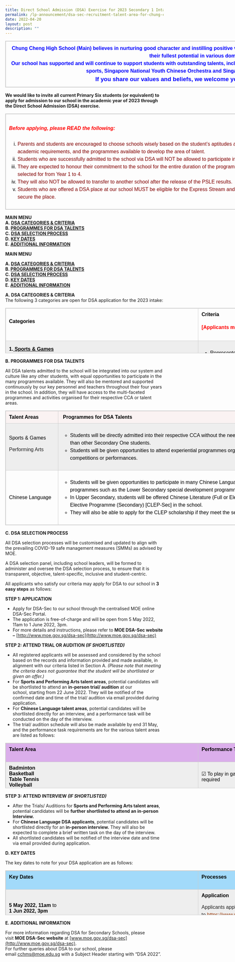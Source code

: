 ```yaml
---
title: Direct School Admission (DSA) Exercise for 2023 Secondary 1 Intake
permalink: /lp-announcement/dsa-sec-recruitment-talent-area-for-chung-cheng-high-school-main/
date: 2022-04-20
layout: post
description: ""
---
```

<table border="1" style="box-sizing: border-box; border: 1px solid rgba(0, 0, 0, 0.2); border-collapse: collapse; color: rgb(0, 0, 0); font-family: Montserrat, &quot;Noto Sans SC&quot;, sans-serif; font-size: medium; font-style: normal; font-variant-ligatures: normal; font-variant-caps: normal; font-weight: 400; letter-spacing: normal; orphans: 2; text-align: start; text-transform: none; white-space: normal; widows: 2; word-spacing: 0px; -webkit-text-stroke-width: 0px; text-decoration-thickness: initial; text-decoration-style: initial; text-decoration-color: initial; width: 1230px;"><tbody style="box-sizing: border-box;"><tr style="box-sizing: border-box;"><td style="box-sizing: border-box; padding: 10px; border: 1px solid rgb(204, 204, 204); width: 1229px; text-align: center;"><strong style="box-sizing: border-box; font-weight: bolder;"><span style="box-sizing: border-box; line-height: 1.5; color: rgb(0, 0, 255);">Chung Cheng High School (Main) believes in nurturing good character and instilling positive values in our students, to enable them to strive for and achieve their fullest potential in various domains.</span></strong><br style="box-sizing: border-box;"><strong style="box-sizing: border-box; font-weight: bolder;"><span style="box-sizing: border-box; line-height: 1.5; color: rgb(0, 0, 255);">Our school has supported and will continue to support students with outstanding talents, including National Team or National Youth Team players of various sports, Singapore National Youth Chinese Orchestra and Singapore National Youth Orchestra.</span></strong><br style="box-sizing: border-box;"><span style="box-sizing: border-box; line-height: 1.5; font-size: 14pt;"><strong style="box-sizing: border-box; font-weight: bolder;"><span style="box-sizing: border-box; line-height: 1.5; color: rgb(0, 0, 255);">If you share our values and beliefs, we welcome you to join our big family.</span></strong></span></td></tr></tbody></table>

**We would like to invite all current Primary Six students (or equivalent) to apply for admission to our school in the academic year of 2023 through the Direct School Admission (DSA) exercise.**

<table border="1" style="box-sizing: border-box; border: 1px solid rgba(0, 0, 0, 0.2); border-collapse: collapse; color: rgb(0, 0, 0); font-family: Montserrat, &quot;Noto Sans SC&quot;, sans-serif; font-size: medium; font-style: normal; font-variant-ligatures: normal; font-variant-caps: normal; font-weight: 400; letter-spacing: normal; orphans: 2; text-align: start; text-transform: none; white-space: normal; widows: 2; word-spacing: 0px; -webkit-text-stroke-width: 0px; text-decoration-thickness: initial; text-decoration-style: initial; text-decoration-color: initial; width: 1230px;"><tbody style="box-sizing: border-box;"><tr style="box-sizing: border-box;"><td style="box-sizing: border-box; padding: 10px; border: 1px solid rgb(204, 204, 204); width: 1229px;"><span style="box-sizing: border-box; line-height: 1.5; color: rgb(255, 0, 0);"><h5 style="color:red" align="left">Before applying, please READ the following:</h5></span><p style="box-sizing: border-box; line-height: 1.5; font-weight: 400; color: rgb(30, 30, 30); font-size: 1em;"></p><ol style="box-sizing: border-box; line-height: 1.5; list-style-type: lower-roman;"><li style="box-sizing: border-box;"><span style="box-sizing: border-box; line-height: 1.5; color: rgb(128, 0, 0);">Parents and students are encouraged to choose schools wisely based on the student’s aptitudes and strengths, bearing in mind the schools’ academic and non-academic requirements, and the programmes available to develop the area of talent.</span></li><li style="box-sizing: border-box;"><span style="box-sizing: border-box; line-height: 1.5; color: rgb(128, 0, 0);">Students who are successfully admitted to the school via DSA will NOT be allowed to participate in the annual S1 Posting Exercise to opt for secondary schools.</span></li><li style="box-sizing: border-box;"><span style="box-sizing: border-box; line-height: 1.5; color: rgb(128, 0, 0);">They are expected to honour their commitment to the school for the entire duration of the programme and participate in the activities related to the talent they are selected for from Year 1 to 4.</span></li><li style="box-sizing: border-box;"><span style="box-sizing: border-box; line-height: 1.5; color: rgb(128, 0, 0);">They will also NOT be allowed to transfer to another school after the release of the PSLE results.</span></li><li style="box-sizing: border-box;"><span style="box-sizing: border-box; line-height: 1.5; color: rgb(128, 0, 0);">Students who are offered a DSA place at our school MUST be eligible for the Express Stream and MUST study Higher Chinese as the Mother Tongue Language to secure the place.</span></li></ol></td></tr></tbody></table>

**MAIN MENU**  
**A. [DSA CATEGORIES & CRITERIA](/lp-announcement/dsa-sec-recruitment-talent-area-for-chung-cheng-high-school-main/#A)**  
**B. [PROGRAMMES FOR DSA TALENTS](/lp-announcement/dsa-sec-recruitment-talent-area-for-chung-cheng-high-school-main/#B)**  
**C. [DSA SELECTION PROCESS](/lp-announcement/dsa-sec-recruitment-talent-area-for-chung-cheng-high-school-main/#C)**  
**D. [KEY DATES](/lp-announcement/dsa-sec-recruitment-talent-area-for-chung-cheng-high-school-main/#D)**  
**E. [ADDITIONAL INFORMATION](/lp-announcement/dsa-sec-recruitment-talent-area-for-chung-cheng-high-school-main/#E)**

**MAIN MENU**  
<p><strong>A. <a href="#link1">DSA CATEGORIES &amp; CRITERIA</a></strong><br><strong>B. <a href="#link2">PROGRAMMES FOR DSA TALENTS</a></strong><br><strong>C. <a href="#link3">DSA SELECTION PROCESS</a></strong><br><strong>D. <a href="#link4">KEY DATES</a></strong><br><strong>E. <a href="#link5">ADDITIONAL INFORMATION</a></strong></p> 



**A. DSA CATEGORIES & CRITERIA**  
The following 3 categories are open for DSA application for the 2023 intake:

<table border="1" style="box-sizing: border-box; border: 1px solid rgba(0, 0, 0, 0.2); border-collapse: collapse; color: rgb(0, 0, 0); font-family: Montserrat, &quot;Noto Sans SC&quot;, sans-serif; font-size: medium; font-style: normal; font-variant-ligatures: normal; font-variant-caps: normal; font-weight: 400; letter-spacing: normal; orphans: 2; text-align: start; text-transform: none; white-space: normal; widows: 2; word-spacing: 0px; -webkit-text-stroke-width: 0px; text-decoration-thickness: initial; text-decoration-style: initial; text-decoration-color: initial; height: 144px; width: 1230px;"><tbody style="box-sizing: border-box;"><tr style="box-sizing: border-box; height: 48px;"><td style="box-sizing: border-box; padding: 10px; border: 1px solid rgb(204, 204, 204); width: 614.5px; height: 48px;"><h4 style="box-sizing: border-box; font-weight: 700; margin: 0px; padding-bottom: 20px;"><strong style="box-sizing: border-box; font-weight: bolder;">Categories</strong></h4></td><td style="box-sizing: border-box; padding: 10px; border: 1px solid rgb(204, 204, 204); width: 614.5px; height: 48px;"><h4 style="box-sizing: border-box; font-weight: 700; margin: 0px; padding-bottom: 20px;"><strong style="box-sizing: border-box; font-weight: bolder;">Criteria</strong></h4><h4 style="box-sizing: border-box; font-weight: 700; margin: 0px; padding-bottom: 20px;"><strong style="box-sizing: border-box; font-weight: bolder;"><span style="box-sizing: border-box; line-height: 1.5; color: rgb(255, 0, 0);">[Applicants must have:]</span></strong></h4></td></tr><tr style="box-sizing: border-box; background: rgb(238, 238, 238); height: 24px;"><td style="box-sizing: border-box; padding: 10px; border: 1px solid rgb(204, 204, 204); width: 614.5px; height: 24px;"><strong style="box-sizing: border-box; font-weight: bolder;">1.<span style="box-sizing: border-box; line-height: 1.5; text-decoration: underline;"><span>&nbsp;</span>Sports &amp; Games</span></strong><p style="box-sizing: border-box; line-height: 1.5; font-weight: 400; color: rgb(30, 30, 30); font-size: 1em;"></p><p style="box-sizing: border-box; line-height: 1.5; font-weight: 400; color: rgb(30, 30, 30); font-size: 1em;"><strong style="box-sizing: border-box; font-weight: bolder;"><span style="box-sizing: border-box; line-height: 1.5; font-size: 1em; color: rgb(0, 0, 255);">Badminton</span></strong></p><p style="box-sizing: border-box; line-height: 1.5; font-weight: 400; color: rgb(30, 30, 30); font-size: 1em;"><strong style="box-sizing: border-box; font-weight: bolder;"><span style="box-sizing: border-box; line-height: 1.5; font-size: 1em; color: rgb(0, 0, 255);">Basketball</span></strong></p><p style="box-sizing: border-box; line-height: 1.5; font-weight: 400; color: rgb(30, 30, 30); font-size: 1em;"><strong style="box-sizing: border-box; font-weight: bolder;"><span style="box-sizing: border-box; line-height: 1.5; font-size: 1em; color: rgb(0, 0, 255);">Table Tennis</span></strong></p><p style="box-sizing: border-box; line-height: 1.5; font-weight: 400; color: rgb(30, 30, 30); font-size: 1em;"><strong style="box-sizing: border-box; font-weight: bolder;"><span style="box-sizing: border-box; line-height: 1.5; font-size: 1em; color: rgb(0, 0, 255);">Volleyball</span></strong></p><p style="box-sizing: border-box; line-height: 1.5; font-weight: 400; color: rgb(30, 30, 30); font-size: 1em;"><strong style="box-sizing: border-box; font-weight: bolder;"><span style="box-sizing: border-box; line-height: 1.5; font-size: 1em; color: rgb(0, 0, 255);">Wushu</span></strong></p></td><td style="box-sizing: border-box; padding: 10px; border: 1px solid rgb(204, 204, 204); width: 614.5px; height: 24px;"><ul style="box-sizing: border-box; line-height: 1.5; list-style-type: disc;"><li style="box-sizing: border-box;">Represented the State or the Singapore Schools or their schools and achieved outstanding results, or equivalent,<strong style="box-sizing: border-box; font-weight: bolder;"><span>&nbsp;</span>or</strong></li><li style="box-sizing: border-box;">Achieved Top 8 placing in individual events at competitions equivalent to SPSSC National Schools Championships or higher,<span>&nbsp;</span><strong style="box-sizing: border-box; font-weight: bolder;">or</strong></li><li style="box-sizing: border-box;">Played a key role in the School Team and helped their teams achieved Top 8 placing in team events equivalent to SPSSC National Schools Championships, or higher,<span>&nbsp;</span><strong style="box-sizing: border-box; font-weight: bolder;">or</strong></li><li style="box-sizing: border-box;">Attained outstanding individual achievements or standards in the specified sports</li></ul></td></tr><tr style="box-sizing: border-box; height: 24px;"><td style="box-sizing: border-box; padding: 10px; border: 1px solid rgb(204, 204, 204); width: 614.5px; height: 24px; background-color: rgb(255, 255, 255);"><strong style="box-sizing: border-box; font-weight: bolder;">2.<span>&nbsp;</span><span style="box-sizing: border-box; line-height: 1.5; text-decoration: underline;">Performing Arts</span></strong><p style="box-sizing: border-box; line-height: 1.5; font-weight: 400; color: rgb(30, 30, 30); font-size: 1em;"></p><p style="box-sizing: border-box; line-height: 1.5; font-weight: 400; color: rgb(30, 30, 30); font-size: 1em;"><strong style="box-sizing: border-box; font-weight: bolder;"><span style="box-sizing: border-box; line-height: 1.5; font-size: 1em; color: rgb(0, 0, 255);">Chinese Orchestra</span></strong><br style="box-sizing: border-box;"><span style="box-sizing: border-box; line-height: 1.5; font-size: 1em; color: rgb(0, 0, 255);">(Only Gaohu, Zhonghu, Erhu, Da Ruan, Zhong Ruan, Liuqin, Pipa, Dizi, Sheng, Suona, Yangqin, Cello, Double Bass, Percussion)</span></p><p style="box-sizing: border-box; line-height: 1.5; font-weight: 400; color: rgb(30, 30, 30); font-size: 1em;"><strong style="box-sizing: border-box; font-weight: bolder;"><span style="box-sizing: border-box; line-height: 1.5; font-size: 1em; color: rgb(0, 0, 255);">Concert Band</span></strong><br style="box-sizing: border-box;"><span style="box-sizing: border-box; line-height: 1.5; font-size: 1em; color: rgb(0, 0, 255);">(Only Flute, Oboe, Clarinet, Bass Clarinet, Bassoon, Saxophone (Alto/Tenor/Baritone), French Horn, Trumpet, Trombone, Euphonium, Tuba, Double Bass, Percussion)</span></p></td><td style="box-sizing: border-box; padding: 10px; border: 1px solid rgb(204, 204, 204); width: 614.5px; height: 24px; background-color: rgb(255, 255, 255);"><ul style="box-sizing: border-box; line-height: 1.5; list-style-type: disc;"><li style="box-sizing: border-box;">Performed for their school or established organisations at a high level in local public or international performances,<span>&nbsp;</span><strong style="box-sizing: border-box; font-weight: bolder;">and</strong></li><li style="box-sizing: border-box;">Attained outstanding individual achievements, standards, or level of proficiency in the specified areas</li></ul></td></tr><tr style="box-sizing: border-box; background: rgb(238, 238, 238); height: 24px;"><td style="box-sizing: border-box; padding: 10px; border: 1px solid rgb(204, 204, 204); width: 614.5px; height: 24px;"><strong style="box-sizing: border-box; font-weight: bolder;">3.<span>&nbsp;</span><span style="box-sizing: border-box; line-height: 1.5; text-decoration: underline;">Chinese Language</span></strong></td><td style="box-sizing: border-box; padding: 10px; border: 1px solid rgb(204, 204, 204); width: 614.5px; height: 24px;"><ul style="box-sizing: border-box; line-height: 1.5; list-style-type: disc;"><li style="box-sizing: border-box;">Had strong command of the Chinese Language in both spoken and written form;<span>&nbsp;</span><strong style="box-sizing: border-box; font-weight: bolder;">and</strong></li><li style="box-sizing: border-box;">Had been taking Chinese or Higher Chinese as their Mother Tongue Language;<span>&nbsp;</span><strong style="box-sizing: border-box; font-weight: bolder;">and</strong></li><li style="box-sizing: border-box;">Had been performing well (AL 1-3 or equivalent) for Chinese Language for at least past 2 years;<span>&nbsp;</span><strong style="box-sizing: border-box; font-weight: bolder;">and</strong></li><li style="box-sizing: border-box;">Participated actively in Chinese Language-related and/or Chinese Cultural activities, events, or competitions</li></ul></td></tr><tr style="box-sizing: border-box; height: 24px;"><td colspan="2" style="box-sizing: border-box; padding: 10px; border: 1px solid rgb(204, 204, 204); width: 1229px; height: 24px;"><span style="box-sizing: border-box; line-height: 1.5; color: rgb(255, 0, 0);"><em style="box-sizing: border-box;">*Please note that meeting all the above criteria does not guarantee that the student will be shortlisted or given an offer.</em></span></td></tr></tbody></table>

**B. PROGRAMMES FOR DSA TALENTS**

All DSA talents admitted to the school will be integrated into our system and culture like any other students, with equal opportunities to participate in the many programmes available. They will also be mentored and supported continuously by our key personnel and teachers throughout their four years in the school. In addition, they will have access to the multi-faceted programmes and activities organised for their respective CCA or talent areas.

<table border="1" style="box-sizing: border-box; border: 1px solid rgba(0, 0, 0, 0.2); border-collapse: collapse; color: rgb(0, 0, 0); font-family: Montserrat, &quot;Noto Sans SC&quot;, sans-serif; font-size: medium; font-style: normal; font-variant-ligatures: normal; font-variant-caps: normal; font-weight: 400; letter-spacing: normal; orphans: 2; text-align: start; text-transform: none; white-space: normal; widows: 2; word-spacing: 0px; -webkit-text-stroke-width: 0px; text-decoration-thickness: initial; text-decoration-style: initial; text-decoration-color: initial; width: 1230px;"><tbody style="box-sizing: border-box;"><tr style="box-sizing: border-box;"><td style="box-sizing: border-box; padding: 10px; border: 1px solid rgb(204, 204, 204); width: 167.586px; background-color: rgb(250, 242, 242);"><strong style="box-sizing: border-box; font-weight: bolder;">Talent Areas</strong></td><td style="box-sizing: border-box; padding: 10px; border: 1px solid rgb(204, 204, 204); width: 1061.41px; background-color: rgb(250, 242, 242);">&nbsp;<strong style="box-sizing: border-box; font-weight: bolder;">Programmes for DSA Talents</strong></td></tr><tr style="box-sizing: border-box; background: rgb(238, 238, 238);"><td style="box-sizing: border-box; padding: 10px; border: 1px solid rgb(204, 204, 204); width: 167.586px;">Sports &amp; Games<p style="box-sizing: border-box; line-height: 1.5; font-weight: 400; color: rgb(30, 30, 30); font-size: 1em;"></p><p style="box-sizing: border-box; line-height: 1.5; font-weight: 400; color: rgb(30, 30, 30); font-size: 1em;">Performing Arts</p></td><td style="box-sizing: border-box; padding: 10px; border: 1px solid rgb(204, 204, 204); width: 1061.41px;"><ul style="box-sizing: border-box; line-height: 1.5; list-style-type: circle;"><li style="box-sizing: border-box;">Students will be directly admitted into their respective CCA without the need for trials or auditions and will be able to join their teams sooner than other Secondary One students.</li><li style="box-sizing: border-box;">Students will be given opportunities to attend experiential programmes organised for their CCAs, as well as to represent the school in various competitions or performances.</li></ul></td></tr><tr style="box-sizing: border-box;"><td style="box-sizing: border-box; padding: 10px; border: 1px solid rgb(204, 204, 204); width: 167.586px;">Chinese Language</td><td style="box-sizing: border-box; padding: 10px; border: 1px solid rgb(204, 204, 204); width: 1061.41px;"><ul style="box-sizing: border-box; line-height: 1.5; list-style-type: circle;"><li style="box-sizing: border-box;">Students will be given opportunities to participate in many Chinese Language and Chinese Culture related experiential and training programmes such as the Lower Secondary special development programmes on public speaking and creative writing.</li><li style="box-sizing: border-box;">In Upper Secondary, students will be offered Chinese Literature (Full or Elective) as an O-Level subject and join the Chinese Language Elective Programme (Secondary) [CLEP-Sec] in the school.</li><li style="box-sizing: border-box;">They will also be able to apply for the CLEP scholarship if they meet the selection criteria.(<a href="https://www.moe.gov.sg/programmes/clep-sec" style="box-sizing: border-box; background-color: transparent; color: rgb(203, 75, 61);"><span style="box-sizing: border-box; line-height: 1.5; text-decoration: underline;"><span style="box-sizing: border-box; line-height: 1.5; color: rgb(0, 0, 255); text-decoration: underline;">https://www.moe.gov.sg/programmes/clep-sec</span></span></a>)</li></ul></td></tr></tbody></table>

**C. DSA SELECTION PROCESS**

All DSA selection processes will be customised and updated to align with the prevailing COVID-19 safe management measures (SMMs) as advised by MOE.

A DSA selection panel, including school leaders, will be formed to administer and oversee the DSA selection process, to ensure that it is transparent, objective, talent-specific, inclusive and student-centric.

All applicants who satisfy our criteria may apply for DSA to our school in **3 easy steps** as follows:

**STEP 1: APPLICATION**

*   Apply for DSA-Sec to our school through the centralised MOE online DSA-Sec Portal.
*   The application is free-of-charge and will be open from 5 May 2022, 11am to 1 June 2022, 3pm.
*   For more details and instructions, please refer to **MOE DSA-Sec website –** [http://www.moe.gov.sg/dsa-sec](http://www.moe.gov.sg/dsa-sec)

**STEP 2: ATTEND TRIAL OR AUDITION _(IF SHORTLISTED)_**

*   All registered applicants will be assessed and considered by the school based on the records and information provided and made available, in alignment with our criteria listed in Section A. _(Please note that meeting the criteria does not guarantee that the student will be shortlisted or given an offer.)_
*   For **Sports and Performing Arts talent areas**, potential candidates will be shortlisted to attend an **in-person trial/ audition** at our school, starting from 22 June 2022. They will be notified of the confirmed date and time of the trial/ audition via email provided during application.
*   For **Chinese Language talent areas**, potential candidates will be shortlisted directly for an interview, and a performance task will be conducted on the day of the interview.
*   The trial/ audition schedule will also be made available by end 31 May, and the performance task requirements are for the various talent areas are listed as follows:

<table border="1" style="box-sizing: border-box; border: 1px solid rgba(0, 0, 0, 0.2); border-collapse: collapse; color: rgb(0, 0, 0); font-family: Montserrat, &quot;Noto Sans SC&quot;, sans-serif; font-size: medium; font-style: normal; font-variant-ligatures: normal; font-variant-caps: normal; font-weight: 400; letter-spacing: normal; orphans: 2; text-align: start; text-transform: none; white-space: normal; widows: 2; word-spacing: 0px; -webkit-text-stroke-width: 0px; text-decoration-thickness: initial; text-decoration-style: initial; text-decoration-color: initial; height: 144px; width: 1230px;"><tbody style="box-sizing: border-box;"><tr style="box-sizing: border-box; height: 24px;"><td style="box-sizing: border-box; padding: 10px; border: 1px solid rgb(204, 204, 204); width: 614.5px; height: 24px; background-color: rgb(219, 174, 235);"><h4 style="box-sizing: border-box; font-weight: 700; margin: 0px; padding-bottom: 20px;">Talent Area</h4></td><td style="box-sizing: border-box; padding: 10px; border: 1px solid rgb(204, 204, 204); width: 614.5px; height: 24px; background-color: rgb(219, 174, 235);"><h4 style="box-sizing: border-box; font-weight: 700; margin: 0px; padding-bottom: 20px;">Performance Task</h4></td></tr><tr style="box-sizing: border-box; background: rgb(238, 238, 238); height: 24px;"><td style="box-sizing: border-box; padding: 10px; border: 1px solid rgb(204, 204, 204); width: 614.5px; height: 24px;"><strong style="box-sizing: border-box; font-weight: bolder;">Badminton</strong><br style="box-sizing: border-box;"><strong style="box-sizing: border-box; font-weight: bolder;">Basketball</strong><br style="box-sizing: border-box;"><strong style="box-sizing: border-box; font-weight: bolder;">Table Tennis</strong><br style="box-sizing: border-box;"><strong style="box-sizing: border-box; font-weight: bolder;">Volleyball</strong></td><td style="box-sizing: border-box; padding: 10px; border: 1px solid rgb(204, 204, 204); width: 614.5px; height: 24px;">☑ To play in game situations, and perform sports-related skills or actions as required</td></tr><tr style="box-sizing: border-box; height: 24px;"><td style="box-sizing: border-box; padding: 10px; border: 1px solid rgb(204, 204, 204); width: 614.5px; height: 24px;"><strong style="box-sizing: border-box; font-weight: bolder;">Wushu</strong></td><td style="box-sizing: border-box; padding: 10px; border: 1px solid rgb(204, 204, 204); width: 614.5px; height: 24px;">☑ To prepare and perform 1 Quanshu, 1 Short Weapon and 1 Long Weapon routine, each of 5-duan or higher level, and any other relevant Wushu actions as required</td></tr><tr style="box-sizing: border-box; background: rgb(238, 238, 238); height: 24px;"><td style="box-sizing: border-box; padding: 10px; border: 1px solid rgb(204, 204, 204); width: 614.5px; height: 24px;"><strong style="box-sizing: border-box; font-weight: bolder;">Chinese Orchestra</strong></td><td style="box-sizing: border-box; padding: 10px; border: 1px solid rgb(204, 204, 204); width: 614.5px; height: 24px;">☑ To perform 2 contrasting pieces on the instrument, with total time of 5 to 10 minutes</td></tr><tr style="box-sizing: border-box; height: 24px;"><td style="box-sizing: border-box; padding: 10px; border: 1px solid rgb(204, 204, 204); width: 614.5px; height: 24px;"><strong style="box-sizing: border-box; font-weight: bolder;">Concert Band</strong></td><td style="box-sizing: border-box; padding: 10px; border: 1px solid rgb(204, 204, 204); width: 614.5px; height: 24px;">☑ To perform 2 contrasting pieces on the instrument, with total time of 5 to 10 minutes</td></tr><tr style="box-sizing: border-box; background: rgb(238, 238, 238); height: 24px;"><td style="box-sizing: border-box; padding: 10px; border: 1px solid rgb(204, 204, 204); width: 614.5px; height: 24px;"><strong style="box-sizing: border-box; font-weight: bolder;">Chinese Language</strong></td><td style="box-sizing: border-box; padding: 10px; border: 1px solid rgb(204, 204, 204); width: 614.5px; height: 24px;">☑ To attend an Interview, followed by a short writing task to be completed on the day of the interview</td></tr></tbody></table>

**STEP 3: ATTEND INTERVIEW _(IF SHORTLISTED)_**

*   After the Trials/ Auditions for **Sports and Performing Arts talent areas**, potential candidates will be **further shortlisted to attend an in-person Interview.**
*   For **Chinese Language DSA applicants**, potential candidates will be shortlisted directly for an **in-person interview.** They will also be expected to complete a brief written task on the day of the interview.
*   All shortlisted candidates will be notified of the interview date and time via email provided during application.

**D. KEY DATES**

The key dates to note for your DSA application are as follows:

<table border="1" style="box-sizing: border-box; border: 1px solid rgba(0, 0, 0, 0.2); border-collapse: collapse; color: rgb(0, 0, 0); font-family: Montserrat, &quot;Noto Sans SC&quot;, sans-serif; font-size: medium; font-style: normal; font-variant-ligatures: normal; font-variant-caps: normal; font-weight: 400; letter-spacing: normal; orphans: 2; text-align: start; text-transform: none; white-space: normal; widows: 2; word-spacing: 0px; -webkit-text-stroke-width: 0px; text-decoration-thickness: initial; text-decoration-style: initial; text-decoration-color: initial; height: 142px; width: 1230px;"><tbody style="box-sizing: border-box;"><tr style="box-sizing: border-box; height: 24px;"><td style="box-sizing: border-box; padding: 10px; border: 1px solid rgb(204, 204, 204); width: 614.5px; height: 24px; background-color: rgb(162, 218, 250);"><h4 style="box-sizing: border-box; font-weight: 700; margin: 0px; padding-bottom: 20px;"><strong style="box-sizing: border-box; font-weight: bolder;">Key Dates</strong></h4></td><td style="box-sizing: border-box; padding: 10px; border: 1px solid rgb(204, 204, 204); width: 614.5px; height: 24px; background-color: rgb(162, 218, 250);"><h4 style="box-sizing: border-box; font-weight: 700; margin: 0px; padding-bottom: 20px;"><strong style="box-sizing: border-box; font-weight: bolder;">Processes</strong></h4></td></tr><tr style="box-sizing: border-box; background: rgb(238, 238, 238); height: 24px;"><td style="box-sizing: border-box; padding: 10px; border: 1px solid rgb(204, 204, 204); width: 614.5px; height: 24px;"><strong style="box-sizing: border-box; font-weight: bolder;">5 May 2022, 11am</strong><span>&nbsp;</span>to<br style="box-sizing: border-box;"><strong style="box-sizing: border-box; font-weight: bolder;">1 Jun 2022, 3pm</strong></td><td style="box-sizing: border-box; padding: 10px; border: 1px solid rgb(204, 204, 204); width: 614.5px; height: 24px;"><strong style="box-sizing: border-box; font-weight: bolder;">Application</strong><p style="box-sizing: border-box; line-height: 1.5; font-weight: 400; color: rgb(30, 30, 30); font-size: 1em;"></p><p style="box-sizing: border-box; line-height: 1.5; font-weight: 400; color: rgb(30, 30, 30); font-size: 1em;">Applicants apply for DSA-Sec through centralised MOE online DSA-SEC Portal. Go to<span>&nbsp;</span><span style="box-sizing: border-box; line-height: 1.5; font-size: 1em; color: rgb(153, 51, 0);"><a href="https://www.moe.gov.sg/dsa-sec" style="box-sizing: border-box; background-color: transparent; color: rgb(153, 51, 0);">https://www.moe.gov.sg/dsa-sec</a></span>.</p></td></tr><tr style="box-sizing: border-box; height: 24px;"><td style="box-sizing: border-box; padding: 10px; border: 1px solid rgb(204, 204, 204); width: 614.5px; height: 24px;"><strong style="box-sizing: border-box; font-weight: bolder;">22 Jun 2022</strong><span>&nbsp;</span>to<br style="box-sizing: border-box;"><strong style="box-sizing: border-box; font-weight: bolder;">22 Jul 2022</strong></td><td style="box-sizing: border-box; padding: 10px; border: 1px solid rgb(204, 204, 204); width: 614.5px; height: 24px;"><strong style="box-sizing: border-box; font-weight: bolder;">Sports Trials/ Performing Arts Auditions</strong><p style="box-sizing: border-box; line-height: 1.5; font-weight: 400; color: rgb(30, 30, 30); font-size: 1em;"></p><p style="box-sizing: border-box; line-height: 1.5; font-weight: 400; color: rgb(30, 30, 30); font-size: 1em;">Applicants are shortlisted based on the records and information provided and made available, to attend an in-person sports trial or performing arts audition.</p></td></tr><tr style="box-sizing: border-box; background: rgb(238, 238, 238); height: 24px;"><td style="box-sizing: border-box; padding: 10px; border: 1px solid rgb(204, 204, 204); width: 614.5px; height: 24px;"><strong style="box-sizing: border-box; font-weight: bolder;">27 Jun 2022</strong><span>&nbsp;</span>to<br style="box-sizing: border-box;"><strong style="box-sizing: border-box; font-weight: bolder;">31 Aug 2022</strong></td><td style="box-sizing: border-box; padding: 10px; border: 1px solid rgb(204, 204, 204); width: 614.5px; height: 24px;"><strong style="box-sizing: border-box; font-weight: bolder;">Interview</strong><p style="box-sizing: border-box; line-height: 1.5; font-weight: 400; color: rgb(30, 30, 30); font-size: 1em;"></p><p style="box-sizing: border-box; line-height: 1.5; font-weight: 400; color: rgb(30, 30, 30); font-size: 1em;">Applicants are shortlisted to attend an in-person interview.</p></td></tr><tr style="box-sizing: border-box; height: 24px;"><td style="box-sizing: border-box; padding: 10px; border: 1px solid rgb(204, 204, 204); width: 614.5px; height: 24px;"><strong style="box-sizing: border-box; font-weight: bolder;">By 12 Sep 2022</strong></td><td style="box-sizing: border-box; padding: 10px; border: 1px solid rgb(204, 204, 204); width: 614.5px; height: 24px;"><strong style="box-sizing: border-box; font-weight: bolder;">Selection Outcome</strong><p style="box-sizing: border-box; line-height: 1.5; font-weight: 400; color: rgb(30, 30, 30); font-size: 1em;"></p><p style="box-sizing: border-box; line-height: 1.5; font-weight: 400; color: rgb(30, 30, 30); font-size: 1em;">All applicants will be informed of the outcome via an email or letter from the school (stating Confirmed Offer, Wait List, or Unsuccessful).</p></td></tr><tr style="box-sizing: border-box; background: rgb(238, 238, 238); height: 22px;"><td style="box-sizing: border-box; padding: 10px; border: 1px solid rgb(204, 204, 204); width: 614.5px; height: 22px;"><strong style="box-sizing: border-box; font-weight: bolder;">31 Oct to 4 Nov 2022</strong></td><td style="box-sizing: border-box; padding: 10px; border: 1px solid rgb(204, 204, 204); width: 614.5px; height: 22px;"><strong style="box-sizing: border-box; font-weight: bolder;">School Preference Submission</strong><p style="box-sizing: border-box; line-height: 1.5; font-weight: 400; color: rgb(30, 30, 30); font-size: 1em;"></p><p style="box-sizing: border-box; line-height: 1.5; font-weight: 400; color: rgb(30, 30, 30); font-size: 1em;">Students who receive DSA-Sec offer will receive email and SMS notification via Postman.gov.sg on the School Preference Submission in end Oct 2022.<span>&nbsp;</span><strong style="box-sizing: border-box; font-weight: bolder;">Both parents are required to login to the DSA-Sec Portal using their Singpass to submit up to 3 school preferences.</strong><span>&nbsp;</span>If parent(s) are unable to submit online, they can approach their child’s primary school for assistance to submit the school preferences on their behalf.</p></td></tr><tr style="box-sizing: border-box;"><td style="box-sizing: border-box; padding: 10px; border: 1px solid rgb(204, 204, 204); width: 614.5px;"><strong style="box-sizing: border-box; font-weight: bolder;">Late-Nov 2022</strong></td><td style="box-sizing: border-box; padding: 10px; border: 1px solid rgb(204, 204, 204); width: 614.5px;"><strong style="box-sizing: border-box; font-weight: bolder;">DSA Result Release</strong><p style="box-sizing: border-box; line-height: 1.5; font-weight: 400; color: rgb(30, 30, 30); font-size: 1em;"></p><p style="box-sizing: border-box; line-height: 1.5; font-weight: 400; color: rgb(30, 30, 30); font-size: 1em;">Students in MOE mainstream schools will receive their DSA-Sec results together with their PSLE results by end-Nov 2022. Students who are not in MOE mainstream schools will receive their DSA-Sec results from PPS via email.</p></td></tr></tbody></table>

**E. ADDITIONAL INFORMATION**

For more information regarding DSA for Secondary Schools, please visit **MOE DSA-Sec website** at [www.moe.gov.sg/dsa-sec](http://www.moe.gov.sg/dsa-sec).  
For further queries about DSA to our school, please email [cchms@moe.edu.sg](mailto:cchms@moe.edu.sg) with a Subject Header starting with “DSA 2022”.